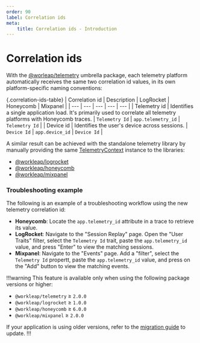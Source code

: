 ```yaml
---
order: 90
label: Correlation ids
meta:
    title: Correlation ids - Introduction
---
```


# Correlation ids

With the [@worleap/telemetry](https://www.npmjs.com/package/@workleap/telemetry) umbrella package, each telemetry platform automatically receives the same two correlation id values, in its own platform-specific naming conventions:

{.correlation-ids-table}
| Correlation id | Description | LogRocket | Honeycomb | Mixpanel |
| --- | --- | --- | --- | --- |
| Telemetry id | Identifies a single application load. It's primarily used to correlate all telemetry platforms with Honeycomb traces. | `Telemetry Id` | `app.telemetry_id` | `Telemetry Id` |
| Device id | Identifies the user's device across sessions. | `Device Id` | `app.device_id` | `Device Id` |

A similar result can be achieved with the standalone telemetry library by manually providing the same [TelemetryContext](./reference/TelemetryContext.md) instance to the libraries:

- [@workleap/logrocket](../logrocket/reference/registerLogRocketInstrumentation.md#telemetrycontext)
- [@workleap/honeycomb](../honeycomb/reference/registerHoneycombInstrumentation.md#telemetrycontext)
- [@workleap/mixpanel](../mixpanel/reference/initializeMixpanel.md#initialize-with-a-telemetry-context)

### Troubleshooting example

The following is an example of a troubleshooting workflow using the new telemetry correlation id:

- **Honeycomb**: Locate the `app.telemetry_id` attribute in a trace to retrieve its value.
- **LogRocket**: Navigate to the "Session Replay" page. Open the "User Traits" filter, select the `Telemetry Id` trait, paste the `app.telemetry_id` value, and press "Enter" to view the matching sessions.
- **Mixpanel**: Navigate to the "Events" page. Add a "filter", select the `Telemetry Id` propertt, paste the `app.telemetry_id` value, and press on the "Add" button to view the matching events.

!!!warning
This feature is available only when using the following package versions or higher:

- `@workleap/telemetry` ≥ `2.0.0`
- `@workleap/logrocket` ≥ `1.0.0`
- `@workleap/honeycomb` ≥ `6.0.0`
- `@workleap/mixpanel` ≥ `2.0.0`

If your application is using older versions, refer to the [migration guide](./migrate.md) to update.
!!!

